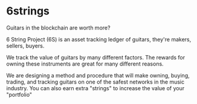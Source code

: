 # 6strings
Guitars in the blockchain are worth more?

6 String Project (6S) is an asset tracking ledger of guitars, they're makers, sellers, buyers. 


We track the value of guitars by many different factors. The rewards for owning these instruments are great for many different reasons. 

We are designing a method and procedure that will make owning, buying, trading, and tracking guitars on one of the safest networks in the music industry. You can also earn extra "strings" to increase the value of your "portfolio" 


